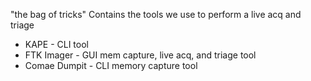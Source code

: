 "the bag of tricks"
Contains the tools we use to perform a live acq and triage
- KAPE - CLI tool
- FTK Imager - GUI mem capture, live acq, and triage tool
- Comae Dumpit - CLI memory capture tool
